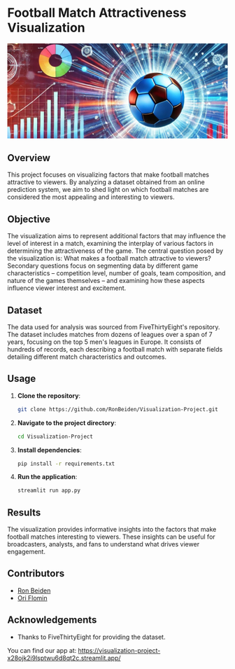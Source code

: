 # Football Match Attractiveness Visualization

![Header Image](header.jpg)

## Overview

This project focuses on visualizing factors that make football matches attractive to viewers. By analyzing a dataset obtained from an online prediction system, we aim to shed light on which football matches are considered the most appealing and interesting to viewers.

## Objective

The visualization aims to represent additional factors that may influence the level of interest in a match, examining the interplay of various factors in determining the attractiveness of the game. The central question posed by the visualization is: What makes a football match attractive to viewers? Secondary questions focus on segmenting data by different game characteristics – competition level, number of goals, team composition, and nature of the games themselves – and examining how these aspects influence viewer interest and excitement.

## Dataset

The data used for analysis was sourced from FiveThirtyEight's repository. The dataset includes matches from dozens of leagues over a span of 7 years, focusing on the top 5 men's leagues in Europe. It consists of hundreds of records, each describing a football match with separate fields detailing different match characteristics and outcomes.

## Usage

1. **Clone the repository**:
   ```bash
   git clone https://github.com/RonBeiden/Visualization-Project.git
   ```
2. **Navigate to the project directory**:
   ```bash
   cd Visualization-Project
   ```
3. **Install dependencies**:
   ```bash
   pip install -r requirements.txt
   ```
4. **Run the application**:
   ```bash
   streamlit run app.py
   ```

## Results

The visualization provides informative insights into the factors that make football matches interesting to viewers. These insights can be useful for broadcasters, analysts, and fans to understand what drives viewer engagement.

## Contributors

- [Ron Beiden](https://github.com/RonBeiden)
- [Ori Flomin](https://github.com/Ori-flomin)

## Acknowledgements

- Thanks to FiveThirtyEight for providing the dataset.

You can find our app at: https://visualization-project-x28ojk2i9lsptwu6d8qt2c.streamlit.app/
